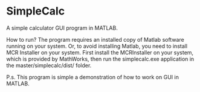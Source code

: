 SimpleCalc
==========

A simple calculator GUI program in MATLAB.

How to run?
  The program requires an installed copy of Matlab software running on your system. Or, to avoid installing Matlab, you need to install MCR Installer on your system. First install the MCRInstaller on your system, which is provided by MathWorks, then run the simplecalc.exe application in the master/simplecalc/dist/ folder.
  
P.s. This program is simple a demonstration of how to work on GUI in MATLAB.
